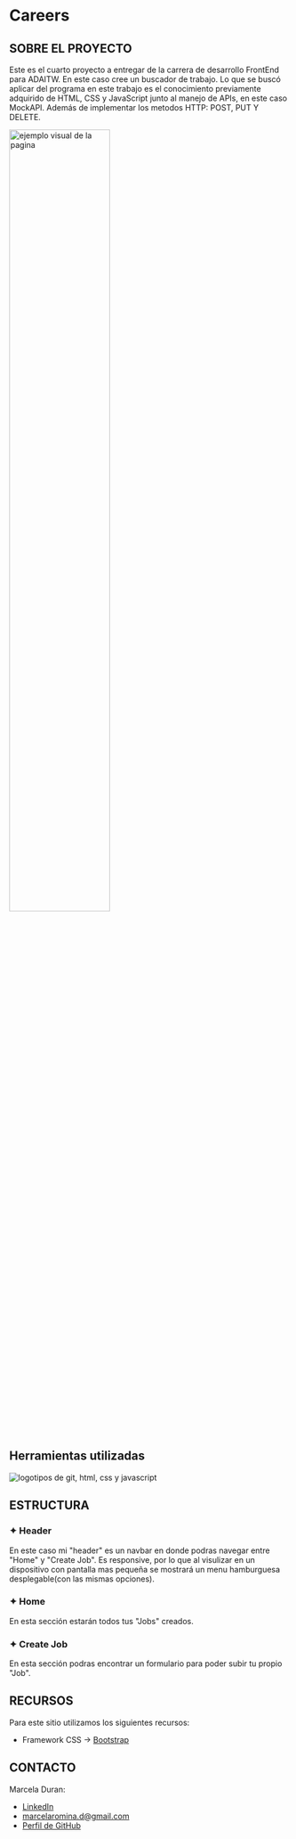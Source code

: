 # **Careers**

## SOBRE EL PROYECTO

Este es el cuarto proyecto a entregar de la carrera de desarrollo FrontEnd para ADAITW. En este caso cree un buscador de trabajo. Lo que se buscó aplicar del programa en este trabajo es el conocimiento previamente adquirido de HTML, CSS y JavaScript junto al manejo de APIs, en este caso MockAPI. Además de implementar los metodos HTTP: POST, PUT Y DELETE.

<img src="https://i.imgur.com/lTWBDvB.png" style="width: 60%;" alt="ejemplo visual de la pagina"/>

## Herramientas utilizadas

<img src="https://skillicons.dev/icons?i=git,css,html,js" alt="logotipos de git, html, css y javascript"/>

## ESTRUCTURA

### ✦ Header
En este caso mi "header" es un navbar en donde podras navegar entre "Home" y "Create Job". Es responsive, por lo que al visulizar en un dispositivo con pantalla mas pequeña se mostrará un menu hamburguesa desplegable(con las mismas opciones).

### ✦ Home

En esta sección estarán todos tus "Jobs" creados. 

### ✦ Create Job

En esta sección podras encontrar un formulario para poder subir tu propio "Job". 

## RECURSOS

Para este sitio utilizamos los siguientes recursos:

-   Framework CSS -> [Bootstrap](https://getbootstrap.com/)

## CONTACTO

Marcela Duran:

-   [LinkedIn](https://www.linkedin.com/in/marcela-duran-842385241/)
-   [marcelaromina.d@gmail.com](mailto:marcelaromina.d@gmail.com)
-   [Perfil de GitHub](https://github.com/Makorii)
